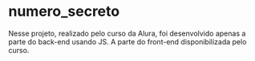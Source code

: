 # numero_secreto

Nesse projeto, realizado pelo curso da Alura, foi desenvolvido apenas a parte do back-end usando JS. A parte do front-end disponibilizada pelo curso.
